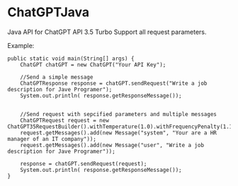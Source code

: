# ChatGPTJava
Java API for ChatGPT API 3.5 Turbo
Support all request parameters. 

Example: 

	public static void main(String[] args) {
		ChatGPT chatGPT = new ChatGPT("Your API Key");
		
		//Send a simple message
		ChatGPTResponse response = chatGPT.sendRequest("Write a job description for Jave Programer");
		System.out.println( response.getResponseMessage());
		
		
		//Send request with sepcified parameters and multiple messages
		ChatGPTRequest request = new ChatGPT35RequestBuilder().withTemperature(1.0).withFrequencyPenalty(1.1).withMaxTokens(1000).build();
		request.getMessages().add(new Message("system", "Your are a HR manager of an IT company"));
		request.getMessages().add(new Message("user", "Write a job description for Jave Programer"));
		
		response = chatGPT.sendRequest(request); 
		System.out.println( response.getResponseMessage());
	}
